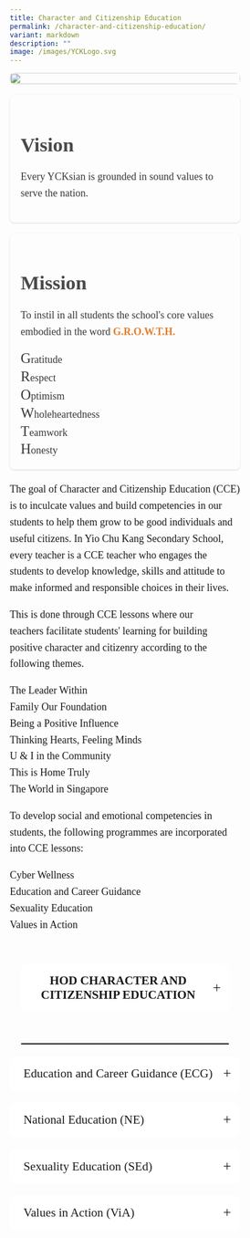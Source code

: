 ```yaml
---
title: Character and Citizenship Education
permalink: /character-and-citizenship-education/
variant: markdown
description: ""
image: /images/YCKLogo.svg
---
```

<div class="yck-component">
    <div class="regular-flow">
        <div class="ken-burns-container">
            <figure>
                <img alt="" src="https://www.yiochukangsec.moe.edu.sg/images/Our%20Curriculum/Non%20Academic%20Programmes/CCE/CCE/C01.jpg" class="ken-burns-image">
            </figure>
        </div>
        <div class="yck-flexbox-grid">
            <div class="isomer-card">
                <div class="isomer-card-body">
                    <div class="isomer-card-title">
                        <h2><strong>Vision</strong></h2>
                    </div>
                    <div class="isomer-card-description">
                        <p>Every YCKsian is grounded in sound values to serve the nation.</p>
                    </div>
                </div>
            </div>
            <div class="isomer-card">
                <div class="isomer-card-body">
                    <div class="isomer-card-title">
                        <h2><strong>Mission</strong></h2>
                    </div>
                    <div class="isomer-card-description">
                        <p>To instil in all students the
                            school's core values embodied in the word <a class="text-link" href="https://www.yiochukangsec.moe.edu.sg/our-vision-mission-motto-and-values/#growth"><strong>G.R.O.W.T.H.</strong></a></p>
                        <div class=""><span class="yck-h4">G</span>ratitude<br><span class="yck-h4">R</span>espect<br><span class="yck-h4">O</span>ptimism<br><span class="yck-h4">W</span>holeheartedness<br><span class="yck-h4">T</span>eamwork<br><span class="yck-h4">H</span>onesty</div>
                    </div>
                </div>
            </div>
        </div>
        <div>
            <p>
                The goal of Character and Citizenship Education (CCE) is to inculcate
                values and build competencies in our students to help them grow to be
                good individuals and useful citizens. In Yio Chu Kang Secondary School,
                every teacher is a CCE teacher who engages the students to develop
                knowledge, skills and attitude to make informed and responsible choices
                in their lives.</p>
            <p>This is done through CCE lessons where our teachers
                facilitate students' learning for building positive character and
                citizenry according to the following themes.
            </p>
            <ul>
                <li>The Leader Within</li>
                <li>Family Our Foundation</li>
                <li>Being a Positive Influence</li>
                <li>Thinking Hearts, Feeling Minds</li>
                <li>U &amp; I in the Community</li>
                <li>This is Home Truly</li>
                <li>The World in Singapore</li>
            </ul>
            <p>
                To develop social and emotional competencies in students, the following
                programmes are incorporated into CCE lessons:
            </p>
            <ul>
                <li>Cyber Wellness</li>
                <li>Education and Career Guidance</li>
                <li>Sexuality Education</li>
                <li>Values in Action</li>
            </ul>
        </div>
    </div>
</div>
<div class="yck-component">
    <div class="deadctr-container">
        <div class="deadctr-content">
            <details>
                <summary class="yck-h5" id="sinpuaysan"><strong><span>HOD Character and Citizenship Education</span></strong></summary>
                <p>Ms Sin Puay San (ext: 109)</p>
            </details>
        </div>
    </div>
</div>
<hr>
<div class="yck-component">
    <div class="regular-flow">
        <details name="cce" id="ecg">
            <summary>Education and Career Guidance (ECG)</summary>
            <p>
                Education and Career Guidance (ECG) is about engaging, inspiring and
                challenging students to develop aspirations and plan proactively for
                their future. The acquisition of knowledge about self and opportunities
                in education and work will enable students to apply decision-making
                skills and develop plans to achieve their career aspirations and life
                goals. Through ECG, social emotional competencies such as proactivity,
                adaptability and resilience are developed to prepare students for the
                21st Century workforce.
            </p>
            <div>
                <p>Through the ECG Curriculum, we aim to:</p>
                <ol class="custom-list">
                    <li>
                        deepen students' understanding of self and relate schooling to the
                        different education and career pathways
                    </li>
                    <li>
                        enable students to synthesise information gathered from relevant
                        sources to make sound educational and career decisions
                    </li>
                </ol>
            </div>
            <div>
                <p>
                    At Yio Chu Kang Secondary School, the ECG curriculum is delivered
                    through the following three modes:
                </p>
            </div>
            <h3 class="numbered-heading">ECG Curriculum</h3>
            <p class="sub-heading yck-h4">Structured ECG Lessons</p>
            <p>
                Time in the curriculum is put aside to introduce students to information
                about careers and future education options. We encourage students to
                take ownership of their own learning and development, and understand the
                importance of continued learning as they progress beyond secondary
                school years.
            </p>
            <p class="sub-heading yck-h4">MySkillsFuture portal</p>
            <p>
                This is <a class="text-link" target="_blank" href="https://www.myskillsfuture.gov.sg/content/portal/en/index.html">an online portal</a> that facilitates education and career
                development among students. Students are introduced to this tool to help
                them uncover their attributes, find out more about different careers
                that they might be interested in and chart their educational pathways to
                achieve their aspirations. Students will have guided lessons on how to
                use this portal and it can be accessed from home.
            </p>
            <h3 class="numbered-heading">ECG Experience</h3>
            <p>
                To make the learning real and to equip students with a better
                understanding of the multiple pathways to success, students go through
                the following ECG experiences.
            </p>
            <h3 class="numbered-heading">ECG Counselling</h3>
            <p>
                Our school's <i>ECG Counsellor, Mr Isaac Ling,</i> is stationed in our school
                <strong>every Tuesday, Wednesday and selected Fridays</strong> to provide ECG counselling
                and support students in making informed decisions on their education and
                career pathways.</p>
            <p>Mr Isaac also conducts in house workshops for
                teachers and provides individual and group counselling to students in
                decision making such that they can, in the future, contribute
                meaningfully to society through their future professions.
            </p>
            <p>Students (and their parents) who would like to find out
                more about post-secondary education options, subject choices, career
                interests, or discover their strengths and interests, can have a chat
                with our ECG Counsellor.</p>
            <p>
                To make an appointment, please click here:
                <a class="text-link" target="_blank" href="https://go.gov.sg/yckssecg">https://go.gov.sg/yckssecg</a><br>or scan the QR Code below.
            </p>
            <div class="isomer-card">
                <img alt="" src="https://www.yiochukangsec.moe.edu.sg/images/Our%20Curriculum/Non%20Academic%20Programmes/NonAcademic%20Programmes/YCKSS_ECG_Poster_jpg_format__for_school_website_.jpg">
            </div>
            <div class="deadctr-container">
                <div class="deadctr-content">
                    <div class="button-container">
                        <a href="#ecg">
                            <button class="buttontotop">
                                <svg viewBox="0 0 384 512" class="svgIcon">
                                    <path d="M214.6 41.4c-12.5-12.5-32.8-12.5-45.3 0l-160 160c-12.5 12.5-12.5 32.8 0 45.3s32.8 12.5 45.3 0L160 141.2V448c0 17.7 14.3 32 32 32s32-14.3 32-32V141.2L329.4 246.6c12.5 12.5 32.8 12.5 45.3 0s12.5-32.8 0-45.3l-160-160z"></path>
                                </svg>
                            </button>
                        </a>
                    </div>
                </div>
            </div>
        </details>
        <details name="cce" id="ne">
            <summary>National Education (NE)</summary>
            <p>
                National Education is experienced through the 4 key NE celebrations that
                are run throughout the year. Total Defence Day, International Friendship
                Day, Racial Harmony Day and National Day.
            </p>
            <p>
                Through a variety of activities ranging from learning packages to
                cultural displays and parades, students immerse themselves in the
                uniqueness that is Singapore.
            </p>
            <p>
                The NE Unit also seeks for opportunities to work with partners to
                enhance the celebrations. Partners we have worked with include Parents
                and the International Students Integration Programme group.
            </p>
            <img alt="" src="https://www.yiochukangsec.moe.edu.sg/images/Our%20Curriculum/Non%20Academic%20Programmes/CCE/National%20Education%20(NE)/N1.png">
            <img alt="" src="https://www.yiochukangsec.moe.edu.sg/images/Our%20Curriculum/Non%20Academic%20Programmes/CCE/National%20Education%20(NE)/N2.png">
            <div class="deadctr-container">
                <div class="deadctr-content">
                    <a href="#ne">
                        <button class="buttontotop">
                            <svg viewBox="0 0 384 512" class="svgIcon">
                                <path d="M214.6 41.4c-12.5-12.5-32.8-12.5-45.3 0l-160 160c-12.5 12.5-12.5 32.8 0 45.3s32.8 12.5 45.3 0L160 141.2V448c0 17.7 14.3 32 32 32s32-14.3 32-32V141.2L329.4 246.6c12.5 12.5 32.8 12.5 45.3 0s12.5-32.8 0-45.3l-160-160z"></path>
                            </svg>
                        </button>
                    </a>
                </div>
            </div>
        </details>
        <details name="cce" id="sed">
            <summary>Sexuality Education (SEd)</summary>
            <h3>MOE Sexuality Education in Schools</h3>
            <ol>
                <li>Sexuality Education (SEd) in schools aims to enable students to
                    understand the physiological, social and emotional changes they
                    experience as they mature, develop healthy and rewarding relationships
                    with others, including those with members of the opposite sex, and make
                    wise, informed and responsible decisions on sexuality matters. SEd is
                    premised on the importance of the family as the basic unit of society.
                    This means encouraging healthy, heterosexual marriages and stable
                    nuclear family units with extended family support. The teaching and
                    learning of SEd is based on respect for the values and beliefs of the
                    different ethnic and religious communities in Singapore on sexuality
                    issues.
                </li>
                <li>The <strong>Goals</strong> of Sexuality Education are to:
                    <ul style="list-style-type: lower-alpha">
                        <li>Support students in managing their physiological, social and
                            emotional changes as they grow up and develop safe and healthy
                            relationships.</li>
                        <li>Guide students to make wise, informed and responsible decisions on
                            sexuality matters.</li>
                        <li>Help students develop a moral compass and respect for themselves and
                            others by having positive mainstream values and attitudes about
                            sexuality that are premised on the family as the basic unit of society.
                        </li>
                    </ul>
                </li>
                <li>The <strong>Key Messages</strong> of Sexuality Education are:
                    <ul style="list-style-type: lower-alpha">
                        <li>Love and respect yourself as you love and respect others;</li>
                        <li>Build positive relationships based on love and respect (which are
                            the foundation for strong families);
                        </li>
                        <li>Make responsible decisions for yourself, your family and society;
                            and</li>
                        <li>Abstinence before marriage is the best protection against STIs/HIV
                            and unintended pregnancies. Casual sex can harm and hurt you and your
                            loved ones.
                        </li>
                    </ul>
                </li>
            </ol>
            <p>
                You may click
                <a target="_blank" href="https://go.gov.sg/moe-sexuality-education">here</a>
                for more information on MOE Sexuality Education.
            </p>
            <hr>
            <h3>
                Overview of Yio Chu Kang Secondary School's Sexuality Education
                Programme for 2025
            </h3>
            <ol start="4">
                <li>
                    Sexuality Education is delivered in a holistic manner through the
                    school curriculum. The content for Sexuality Education is grouped into
                    five main themes: Human Development, Interpersonal Relationships, Sexual
                    Health, Sexual Behaviour, and, Culture, Society and Law.
                    <p>You may click
                        <a class="text-link" target="_blank" href="https://go.gov.sg/moe-sexuality-education-scope">here</a>
                        for more information on the scope of Sexuality Education in the school
                        curriculum.</p>
                </li>
                <li>The subjects that incorporate topics on sexuality include:
                    <ul style="list-style-type: lower-alpha">
                        <li>Science</li>
                        <li>Character and Citizenship Education (CCE)</li>
                    </ul>
                </li>
            </ol>
            <h4>Sexuality Education Lessons:</h4>
            <ol start="6">
                <li>The values and attitudes of our youth towards sexuality are
                    increasingly shaped by their peers, exposure to the media, popular
                    culture and the internet. Adolescence is a complex stage in life as the
                    adolescent attempts to find his or her own identity and often struggles
                    with new social relationships. The period of middle adolescence
                    (generally from 15 – 17 years old) can be a turbulent period for
                    adolescents. The gap between physical and emotional/cognitive maturity
                    may result in a tendency to act on impulse, experiment with various
                    activities (including sexual activities), sometimes without
                    understanding the unpleasant consequences that may arise from such
                    experimentation. The need for peer acceptance can be overwhelmingly
                    strong and hinder one's ability to act responsibly. Given the pressures
                    faced by the middle adolescent from within themselves and from peers, it
                    is important to build a strong sense of self-worth, personal conviction
                    and an understanding of the possible consequences of sexual behaviour.
                </li>
                <li>
                    Through the Sexuality Education lessons, secondary students will have
                    the opportunity to develop a positive self-esteem, develop their
                    character, and expand their understanding and repertoire of skills to
                    deal with various issues related to sexuality, which are of prime
                    concern at this age.
                    <p>
                        Please click
                        <a target="_blank" href="https://www.yiochukangsec.moe.edu.sg/files/Sexuality%20Education%20(SEd)/2025_Info_on_SEd_for_YCKSS_website.pdf">here</a>
                        to view the 2025 YCKSS Sexuality Education Programme.
                    </p>
                </li>
            </ol>
            <h4>eTeens Programme:</h4>
            <ol start="8">
                <li><em>eTeens</em> is a programme developed by Health Promotion Board,
                    in collaboration with the Ministry of Education, to provide Secondary 3
                    students with accurate information on STIs, HIV and protection from a
                    health perspective. <em>eTeens</em> is conducted in two segments – a
                    mass talk segment and a classroom-based programme. The desired outcome
                    of the <em>eTeens</em> programme is that students are empowered to make
                    wise, informed and sensible decisions.
                </li>
                <li>Students are taught skills such as decision-making, assertiveness and
                    negotiation to say "no" to sex and negative peer pressure. They also
                    learn that the impact of STIs/HIV extends beyond themselves and involves
                    their family, and the importance of responsible decision-making and
                    seeking help. Abstinence and upholding family values are the key
                    messages.
                    <p>
                        <strong>At Yio Chu Kang Secondary School, the <em>eTeens</em> programme
                            will be implemented as follows in 2025:</strong>
                    </p>
                </li>
            </ol>
            <table class="yck-table">
                <thead>
                    <tr>
                        <th class="yck-th h6">Topics or Lessons</th>
                        <th class="yck-th h6">Programme Learning Objectives</th>
                        <th class="yck-th h6">Time<wbr> Period</th>
                    </tr>
                </thead>
                <tbody>
                    <tr>
                        <td class="yck-td">Mass Talk delivered through a pre-recorded video</td>
                        <td class="yck-td">
                            <p>Raise awareness and provide knowledge on:
                                </p><ul style="list-style: lower-alpha;">
                                    <li>Infectious diseases (STIs and HIV): what it is, how
                                        it spreads, how to prevent infection mainly through ABC
                                        (abstinence, being faithful, correct, and consistent
                                        condom use).</li>
                                    <li>Managing relationships and risky situations in a
                                        healthy way.</li>
                                </ul>
                            <p></p>
                        </td>
                        <td class="yck-td">Term 3 Week 2</td>
                    </tr>
                    <tr>
                        <td class="yck-td">Classroom-based Lesson</td>
                        <td class="yck-td">
                            Learn to negotiate their way out of a risky situation by
                            applying skills of assertiveness and responsible
                            decision-making.
                        </td>
                        <td class="yck-td">Term 3 Week 3</td>
                    </tr>
                </tbody>
            </table>
            <hr>
            <h3>Information for Parents</h3>
            <ol start="10">
                <li>Parents may opt their children out of the Sexuality Education
                    lessons,
                    <em>eTeens</em> and/or supplementary sexuality education programmes by
                    MOE-approved external providers.
                </li>
                <li>Parents who wish to opt their children out of the
                    <strong>Sexuality Education lessons</strong> need to complete an opt-out
                    form. This form will be communicated to parents at the start of the year
                    and is also downloadable
                    <a target="_blank" href="https://go.gov.sg/yckss-sed-2025">here</a>. The
                    completed form is to be submitted by 07/02/2025.
                </li>
                <li>Parents who wish to opt their children out of the
                    <strong><em>eTeens</em> programme</strong> need to complete an opt-out
                    form. This form will be communicated to parents at the start of the year
                    and is also downloadable
                    <a target="_blank" href="https://go.gov.sg/yckss-eteens-2025">here</a>.
                    The completed form is to be submitted by 07/02/2025.
                </li>
                <li>Parents can contact the school at 64560669 or email the school,
                    <a href="mailto:yckss@moe.edu.sg">yckss@moe.edu.sg</a> for discussion or
                    to seek clarification about the school's Sexuality Education programme.
                </li>
            </ol>
            <div class="deadctr-container">
                <div class="deadctr-content">
                    <a href="#sed">
                        <button class="buttontotop">
                            <svg viewBox="0 0 384 512" class="svgIcon">
                                <path d="M214.6 41.4c-12.5-12.5-32.8-12.5-45.3 0l-160 160c-12.5 12.5-12.5 32.8 0 45.3s32.8 12.5 45.3 0L160 141.2V448c0 17.7 14.3 32 32 32s32-14.3 32-32V141.2L329.4 246.6c12.5 12.5 32.8 12.5 45.3 0s12.5-32.8 0-45.3l-160-160z"></path>
                            </svg>
                        </button>
                    </a>
                </div>
            </div>
        </details>
        <details name="cce" id="via">
            <summary>Values in Action (ViA)</summary>
            <div>
                <div class="ken-burns-container">
                    <figure>
                        <img src="https://staging-lite.d3o5f2eggdqz6.amplifyapp.com/images/Our%20Curriculum/Non%20Academic%20Programmes/CCE/via_2025_sec1.jpg" class="ken-burns-image">
                    </figure>
                </div>
            </div>
            <p>Our Secondary 1 students had a meaningful opportunity to learn about water conservation in an authentic way by participating in Waterway Watch Society’s River Monster Programme. As part of the activity, they carried out litter-picking along the shores of Marina Reservoir.</p>
            <p>This hands-on experience enabled them to observe the real impacts of litter on our waters and reflect on the vital role they can play in conserving Singapore’s precious water resources as they learnt that what happens upstream affects the downstream areas.</p>
            <p>They brought their learning back to their Geography classrooms where they analysed the water quality through the pH and turbidity of other sites along the Kallang River before coming up with an action plan for the community.</p>
            <div class="yck-img-array">
                <img src="https://staging-lite.d3o5f2eggdqz6.amplifyapp.com/images/Our%20Curriculum/Non%20Academic%20Programmes/CCE/via_2025_sec2.jpg">
                <img src="https://staging-lite.d3o5f2eggdqz6.amplifyapp.com/images/Our%20Curriculum/Non%20Academic%20Programmes/CCE/via_2025_sec3.jpg">
                <img src="https://staging-lite.d3o5f2eggdqz6.amplifyapp.com/images/Our%20Curriculum/Non%20Academic%20Programmes/CCE/via_2025_sec4.jpg">
            </div>
            <div class="deadctr-container">
                <div class="deadctr-content">
                    <a href="#ecg">
                        <button class="buttontotop">
                            <svg viewBox="0 0 384 512" class="svgIcon">
                                <path d="M214.6 41.4c-12.5-12.5-32.8-12.5-45.3 0l-160 160c-12.5 12.5-12.5 32.8 0 45.3s32.8 12.5 45.3 0L160 141.2V448c0 17.7 14.3 32 32 32s32-14.3 32-32V141.2L329.4 246.6c12.5 12.5 32.8 12.5 45.3 0s12.5-32.8 0-45.3l-160-160z"></path>
                            </svg>
                        </button>
                    </a>
                </div>
            </div>
        </details>
    </div>
</div>

<style>
	/* 
 * CSS Reset 
 * Based on best practices and recommendations 
 */

/* Box Sizing */
*,
*::before,
*::after {
    box-sizing: border-box;
}

/* Reset Margins and Padding */
* {
    margin: 0;
    padding: 0;
}

/* Typography */

html {
    font-size: 100%;
    /* [3] Define base font size in percentage for accessibility. */
}

/* Links */

a {
    text-decoration: none;
    /* [4] Remove default underline for a cleaner look. */
    color: inherit;
    /* [7] Inherit color from parent for consistency. */
}

/* Buttons */

button,
a.button {
    border: none;
    /* [4] Remove default border. */
    background-color: transparent;
    /* [4] Remove default background color. */
    font-family: inherit;
    /* [4] Inherit font family from parent for consistency. */
    padding: 0;
    /* [4] Remove default padding. */
    cursor: pointer;
    /* [4] Provide visual feedback to users that the element is interactive. */

    /* Accessibility - Windows High Contrast Mode */
    @media screen and (-ms-high-contrast: active) {
        border: 2px solid currentcolor;
        /* [4] Ensure a perceivable button border for improved accessibility. */
    }
}

/* Lists */

ol,
ul {
    margin: 0;
    padding: 0;
    list-style: none;
    /* [8] Remove default list styles for greater styling control. */
}

/* Images */

img {
    max-width: 100%;
    height: auto;
    display: block;
    background-repeat: no-repeat;
    background-size: cover;
}

audio,
canvas,
iframe,
img,
svg,
video {
    vertical-align: middle;
}

/* 1. Global Styles & Resets */
:root {
    --yck-text-line-height: 1.6em;
    --yck-heading-line-height: 1.2em;
    --yck-heading-letter-spacing: -0.02em;
    --yck-spacing-unit: 1em;
    --yck-box-shadow: 0 2px 4px rgba(0, 0, 0, 0.25);
    --yck-box-shadow1: 0 1px 2px rgba(0, 0, 0, 0.15);
    --yck-inset-shadow1: rgba(50, 50, 93, 0.25) 0px 30px 60px -12px inset, rgba(0, 0, 0, 0.3) 0px 18px 36px -18px inset;
    --yck-inset-shadow2: rgb(204, 219, 232) 3px 3px 6px 0px inset, rgba(255, 255, 255, 0.5) -3px -3px 6px 1px inset;
    --yck-transition-timing: cubic-bezier(0.4, 0, 0.2, 1);
    --yck-round-corners: 10px;

    --yck-step--2: clamp(0.7813rem, 0.9263rem + -0.1872vw, 0.8889rem);
    --yck-step--1: clamp(0.9375rem, 1.0217rem + -0.1087vw, 1rem);
    --yck-step-0: clamp(1.125rem, 1.125rem + 0vw, 1.125rem);
    --yck-step-1: clamp(1.2656rem, 1.2363rem + 0.1467vw, 1.35rem);
    --yck-step-2: clamp(1.4238rem, 1.3556rem + 0.3412vw, 1.62rem);
    --yck-step-3: clamp(1.6018rem, 1.4828rem + 0.5951vw, 1.944rem);
    --yck-step-4: clamp(1.802rem, 1.6174rem + 0.9231vw, 2.3328rem);
    --yck-step-5: clamp(2.0273rem, 1.7587rem + 1.3427vw, 2.7994rem);

    --yck-space-s-xl: clamp(0.625rem, -0.239rem + 4.32vw, 3rem);
    /* clamp(1.125em, 0.2143em + 3.9286vw, 3.5em); */

    --font-system-ui: system-ui, sans-serif;
    --font-transitional: Charter, Bitstream Charter, Sitka Text, Cambria, serif;
    --font-old-style: Iowan Old Style, Palatino Linotype, URW Palladio L, P052, serif;
    --font-humanist: Seravek, Gill Sans Nova, Ubuntu, Calibri, DejaVu Sans, source-sans-pro, sans-serif;
    --font-geometric-humanist: Avenir, Montserrat, Corbel, URW Gothic, source-sans-pro, sans-serif;
    --font-classical-humanist: Optima, Candara, Noto Sans, source-sans-pro, sans-serif;
    --font-neo-grotesque: Inter, Roboto, Helvetica Neue, Arial Nova, Nimbus Sans, Arial, sans-serif;
    --font-monospace-slab-serif: Nimbus Mono PS, Courier New, monospace;
    --font-monospace-code: Dank Mono, Operator Mono, Inconsolata, Fira Mono, ui-monospace, SF Mono, Monaco,
        Droid Sans Mono, Source Code Pro, Cascadia Code, Menlo, Consolas, DejaVu Sans Mono, monospace;
    --font-industrial: Bahnschrift, DIN Alternate, Franklin Gothic Medium, Nimbus Sans Narrow, sans-serif-condensed,
        sans-serif;
    --font-rounded-sans: ui-rounded, Hiragino Maru Gothic ProN, Quicksand, Comfortaa, Manjari, Arial Rounded MT,
        Arial Rounded MT Bold, Calibri, source-sans-pro, sans-serif;
    --font-slab-serif: Rockwell, Rockwell Nova, Roboto Slab, DejaVu Serif, Sitka Small, serif;
    --font-antique: Superclarendon, Bookman Old Style, URW Bookman, URW Bookman L, Georgia Pro, Georgia, serif;
    --font-didone: Didot, Bodoni MT, Noto Serif Display, URW Palladio L, P052, Sylfaen, serif;
    --font-handwritten: Segoe Print, Bradley Hand, Chilanka, TSCu_Comic, casual, cursive;

    interpolate-size: allow-keywords;
    scroll-behavior: smooth;
    text-rendering: optimizeSpeed;
}

body {
    min-height: 100dvh;
    font-family: inherit;
    line-height: var(--yck-text-line-height);
    word-break: break-word;
    overflow-wrap: break-word;
}

::selection {
    text-shadow: none;
    background: rgba(255, 255, 0, 0.35);
}

/* 2. Base Typography */
/* Component Wrapper */
.yck-component {
    line-height: var(--yck-text-line-height);
    letter-spacing: normal;
    width: 100%;
    font-size: var(--yck-step-0);
    margin-bottom: var(--yck-space-s-xl);
}

/* Headings */
.yck-component h1,
.yck-component h2,
.yck-component h3,
.yck-component h4,
.yck-component h5,
.yck-component h6,
.yck-component p {
    overflow-wrap: break-word;
}

.yck-component h1,
.yck-component h2,
.yck-component h3,
.yck-component h4,
.yck-component h5,
.yck-component h6 {
    text-wrap: balance;
}

.yck-component p,
.yck-component ol,
.yck-component ul {
    padding: 0;
    text-wrap: pretty;
    font-size: var(--yck-step-0);
}

.yck-component ul,
.yck-component ol {
    margin-block: var(--yck-spacing-unit);
}

.yck-component section ul li:last-child,
.yck-component section ol li:last-child {
    margin-bottom: var(--yck-space-s-xl);
}

.yck-component p {
    padding: 0;
    margin: 0 auto;
    margin-bottom: var(--yck-spacing-unit);
}

.yck-component section p:last-child {
    margin-bottom: var(--yck-space-s-xl);
}

.yck-component h1,
.yck-component .yck-h1 {
    font-size: var(--yck-step-5);
    font-weight: 800;
    line-height: var(--yck-heading-line-height);
    margin-bottom: var(--yck-space-s-xl);
}

.yck-component h2,
.yck-component .yck-h2 {
    font-size: var(--yck-step-4);
    font-weight: 600;
    line-height: var(--yck-heading-line-height);
    margin-bottom: calc(var(--yck-space-s-xl) * 0.55);
}

.yck-component h3,
.yck-component .yck-h3 {
    font-size: var(--yck-step-3);
    font-weight: 400;
    line-height: var(--yck-heading-line-height);
    margin-block: calc(var(--yck-space-s-xl) * 0.35);
}

.yck-component h4,
.yck-component .yck-h4 {
    font-size: var(--yck-step-2);
    line-height: var(--yck-heading-line-height);
    margin-bottom: calc(var(--yck-space-s-xl) * 0.2);
}

.yck-component h5,
.yck-component .yck-h5 {
    font-size: var(--yck-step-1);
    text-transform: uppercase;
    line-height: var(--yck-heading-line-height);
    margin-bottom: calc(var(--yck-space-s-xl) * 0.1);
}

.yck-component h6,
.yck-component .yck-h6 {
    font-size: var(--yck-step-0);
    text-transform: uppercase;
    line-height: var(--yck-heading-line-height);
    margin-bottom: calc(var(--yck-space-s-xl) * 0.05);
}

.yck-component hr,
hr {
    border: 1px dotted rgba(0, 0, 0, 0.25);
    width: 90%;
    margin: 1.5em auto;
}

.yck-component small,
.yck-component .small,
small {
    font-size: var(--yck-step--2);
    line-height: calc(var(--yck-text-line-height) * 0.75);
}

/* Text links */
.yck-component a {
    color: #e37f2a;
    text-decoration: none;
    transition: color 0.8s ease;
}

.yck-component a:hover {
    color: #b85e1f;
}

.yck-component a.text-link {
    position: relative;
    padding-bottom: 2px;
    text-decoration: none;
}

.yck-component a.text-link::after {
    content: "";
    position: absolute;
    width: 0;
    height: 2px;
    bottom: 0;
    left: 0;
    background-color: currentColor;
    transition: width 1s cubic-bezier(0.25, 1, 0.5, 1);
}

.yck-component a.text-link:hover::after {
    width: 100%;
}

.yck-component a[target="_blank"]:not(.text-link):after {
    display: none;
    margin: 0;
    padding: 0;
}

/* Text Decorations and Misc */
.yck-component abbr,
abbr {
    text-decoration: underline dotted #2c6139;
    text-decoration-thickness: 2px;
    text-underline-offset: 3px;
    color: #2c6139;
    font-weight: 600;
    cursor: help;
}

.yck-component abbr:hover,
abbr:hover {
    color: #4e835b;
}

.yck-component .dropcap-title {
    font-size: var(--yck-step-1);
    /* Base font size for the heading */
    font-weight: normal;
    margin-bottom: 0.5em;
    color: #555;
}

/* This is the core magic for the dropcap */
.yck-component .dropcap-title::first-letter {
    float: left;
    font-size: calc(var(--yck-step-5) * 1.65);
    /* The size of the dropcap relative to the heading's font size */
    font-weight: bold;
    font-style: oblique;
    font-family: var(--font-antique);
    line-height: 0.9;
    /* Pulls the rest of the text up vertically */
    padding-right: 0.18em;
    /* Adds a little space next to the letter */
    color: #4e835b;
    /* A distinct color for the dropcap */
}

/* ==========================================================================
   3. Layout Components
   ========================================================================== */

.yck-component .regular-flow>*+* {
    margin-top: 1.125em;
}

.yck-component .deadctr-container {
    display: flex;
    justify-content: center;
    align-items: center;
    /*  display: grid;
    place-items: center;
    width: 100%;
    height: auto; */
}

.yck-component .deadctr-content {
    padding: var(--yck-spacing-unit);
    margin: 0 auto;
    text-align: center;
}

.yck-component .col-container,
.yck-component .col3-container {
    width: 100%;
    max-width: 1000px;
    margin: 0 auto;
    column-count: 2;
    column-width: 55px;
    column-gap: 1.5em;
}

.yck-component .col3-container {
    columns: 3;
    column-width: 20ch;
    column-gap: 1.5em;
    column-rule-style: dotted;
    column-rule-width: 0.5px;
    column-rule-color: rgba(170, 170, 170, 0.75);
}

/* --- Flexbox Grid System --- */
.yck-component .yck-flexbox-grid {
    --yck-gap: 1em;
    display: flex;
    flex-wrap: wrap;
    list-style: none;
    gap: var(--yck-gap);
    padding: 0;
    margin-block: var(--yck-spacing-unit);
}

.yck-component .yck-flexbox-grid>* {
    flex-grow: 1;
    flex-shrink: 0;
    flex-basis: calc((100% - var(--yck-gap)) / 4);
    min-width: calc((100% - var(--yck-gap)) / 2);
    list-style: none;
}

.yck-component .yck-img-array {
    --yck-gap: 1.25rem;
    display: flex;
    flex-direction: row;
    align-items: flex-start;
    align-content: flex-start;
    justify-content: flex-start;
    flex-wrap: wrap;
    list-style: none;
    gap: var(--yck-gap);
    padding: 0;
    margin: 0;
}

.yck-component .yck-img-array>* {
    flex-grow: 1;
    flex-shrink: 0;
    flex-basis: calc((100% - var(--yck-gap)) / 6);
    min-width: 240px;
    list-style: none;
}

.masonry-container {
    column-count: 3;
    /* The number of columns you want */
    column-gap: 1rem;
    /* The space between columns */
}

.masonry-item {
    break-inside: avoid;
    margin-bottom: 1rem;
    display: inline-block;
    width: 100%;
}

.masonry-item img {
    width: 100%;
    height: auto;
    display: block;
}

/* ==========================================================================
   4. UI Components
   ========================================================================== */

/* --- Tables --- */
/* .yck-component .yck-table {
    border-collapse: collapse;
    width: 100%;
    min-width: 180px;
    margin-top: 0.5em;
    margin-bottom: var(--yck-space-s-xl);
    font-size: var(--yck-step-0);
    border: 1px dotted lightgrey;
}

.yck-component .yck-th {
    background-color: #cfcfcf;
    text-align: left;
    border-bottom: 1px dotted #ddd;
    text-transform: uppercase;
    padding: calc(var(--yck-spacing-unit) * 0.75);
    font-weight: bold;
    font-size: var(--yck-step-0);
    line-height: 1.4;
    letter-spacing: 0.05em;
    vertical-align: top; 
    text-wrap: balance;
    line-height: 1.3;
}


.yck-component .yck-td {
    border-bottom: 1px dotted #ddd;
    min-width: 120px;
    max-width: 100%;
    font-size: var(--yck-step-0);
    word-wrap: break-word;
    text-wrap: pretty;
    padding: calc(var(--yck-spacing-unit) * 0.75);
    vertical-align: top;
    line-height: 1.5;
}

.yck-component .yck-td>*,
.yck-component .yck-td p,
.yck-component .yck-td ul,
.yck-component .yck-td ol {
    margin-top: 0;
    margin-bottom: var(--yck-spacing-unit);
    font-size: var(--yck-step-0);
}

.yck-component .yck-td ul,
.yck-component .yck-td ol {
    padding-left: calc(var(--yck-spacing-unit) * 1.5);
}

.yck-component .yck-td li {
    margin-bottom: calc(var(--yck-spacing-unit) * 0.25);
    line-height: inherit;
}

.yck-component .yck-td>*:last-child,
.yck-component .yck-td>p:last-child,
.yck-component .yck-td>ul:last-child,
.yck-component .yck-td>ol:last-child {
    margin-bottom: calc(var(--yck-spacing-unit) * 0.25);
}

.yck-component .yck-td ul:last-child li:last-child,
.yck-component .yck-td ol:last-child li:last-child {
    margin-bottom: calc(var(--yck-spacing-unit) * 0.25);
}

.yck-component .yck-table tbody tr:last-child .yck-td>*:last-child {
    margin-bottom: var(--yck-spacing-unit);
}

.yck-component .yck-table tbody tr:nth-child(even) {
    background-color: #efefef;
}

/* --- Tables --- */
.yck-component .yck-table,
.yck-component table {
    display: table;
    border-collapse: collapse;
    width: 100%;
    min-width: 360px;
    margin-bottom: var(--yck-space-s-xl);
    font-size: var(--yck-step--1);
    border: 1px dotted lightgrey;
    margin-top: 1.5em;
    /* Increased top margin for more breathing room */
    box-shadow: 0 2px 8px rgba(0, 0, 0, 0.15);
    /* Added a subtle shadow for depth */
    border-radius: 8px;
    /* Rounded corners for a modern look */
    overflow: hidden;
    /* Ensures box-shadow and border-radius clip correctly */
}

.yck-component .yck-th,
.yck-component th,
.yck-component .yck-td,
.yck-component td {
    display: table-cell;
    font-size: var(--yck-step-0);
    min-width: 120px;
    vertical-align: top;
    padding: var(--yck-spacing-unit);
}

.yck-component .yck-th {
    background-color: #cfcfcf;
    border-bottom: 1px dotted #ddd;
    text-transform: uppercase;
    font-weight: bold;
    line-height: 1.3;
    letter-spacing: 0.05em;
    text-wrap: balance;
}

.yck-component .yck-td {
    border-bottom: 1px dotted #ddd;
    word-wrap: break-word;
    text-wrap: pretty;
    line-height: 1.4;
}

.yck-component .yck-td *,
.yck-component .yck-td p,
.yck-component .yck-td ul,
.yck-component .yck-td ol {
    margin-block: var(--yck-step--2);
}

.yck-component .yck-th:nth-child(1),
.yck-component .yck-td:nth-child(1) {
    font-weight: 700;
}

.yck-component .yck-td:nth-child(n+2) {
    text-align: left;
}

.yck-component .yck-td li {
    margin-bottom: calc(var(--yck-spacing-unit) * 0.5);
    line-height: 1.4;
}

.yck-component .yck-td>*:last-child,
.yck-component .yck-td>p:last-child,
.yck-component .yck-td>ul:last-child,
.yck-component .yck-td>ol:last-child {
    margin-bottom: calc(var(--yck-spacing-unit) * 0.5);
}

.yck-component .yck-td ul:last-child li:last-child,
.yck-component .yck-td ol:last-child li:last-child {
    margin-bottom: calc(var(--yck-spacing-unit) * 0.5);
}

.yck-component .yck-table tbody tr:last-child .yck-td>*:last-child {
    margin-bottom: var(--yck-spacing-unit);
}

.yck-component .yck-table tr {
    background-color: inherit;
    transition: background-color 0.8s ease;
}

.yck-component .yck-table tr:hover,
.yck-component .yck-table tr:nth-child(even):hover {
    background-color: #fef7e0;
    transition: background-color 0.8s ease;
}

.yck-component .yck-table tbody tr:nth-child(even) {
    background-color: #f3f3f3;
    transition: background-color 0.8s ease;
}

/* Responsive adjustments */
@media (max-width: 768px) {
    .yck-component .yck-table {
        font-size: calc(var(--yck-step--1) * 0.9);
    }

    .yck-component .yck-th,
    .yck-component .yck-td {
        padding: calc(var(--yck-spacing-unit) * 0.5);
    }
}


/* --- Video Containers --- */
.yck-component .video-container {
    position: relative;
    width: 100%;
    padding-bottom: 56.25%;
    height: 0;
    overflow: hidden;
    margin-bottom: var(--yck-spacing-unit);
}

.yck-component .video-container iframe,
.yck-component .video-container object,
.yck-component .video-container embed {
    position: absolute;
    top: 0;
    left: 0;
    width: 100%;
    height: 100%;
}

/* --- Isomer Cards --- */
.yck-component .isomer-card,
.yck-component .column {
    break-inside: avoid;
    page-break-inside: avoid;
    padding: 20px;
    border-radius: 5px;
    box-shadow: var(--yck-box-shadow1);
}

.yck-component .column {
    margin-bottom: var(--yck-spacing-unit);
}

.yck-component .column ul,
.yck-component .column ol {
    list-style: none;
    line-height: 1.5em;
    margin: 0;
    padding: 0;
}

.yck-component .column ul li {
    margin-inline: 1em;
    padding-left: 1rem;
    border-bottom: 1px dotted rgba(0, 0, 0, 0.05);
}

.yck-component .isomer-card {
    text-decoration: none;
    margin: 0 auto;
    padding: 0;
    border: 1px solid rgba(224, 224, 224, 0.15);
    border-radius: 8px;
    overflow: hidden;
    transition:
        transform 0.8s var(--yck-transition-timing),
        box-shadow 0.8s var(--yck-transition-timing),
        background-color 0.5s ease;
}

.yck-component .isomer-card:hover {
    transform: translateY(-5px);
    box-shadow: var(--yck-box-shadow);
}

.yck-component .isomer-card:hover .isomer-card-body .isomer-card-link {
    color: #e37f2a;
}

.yck-component .isomer-card:has(img) {
    filter: brightness(93%);
    background-color: #ccc;
    transition: filter 0.5s ease;
}

.yck-component .isomer-card:has(img):hover {
    filter: brightness(100%) saturate(120%);
    background-color: #fefefe;
}

.yck-component .isomer-card .isomer-card-image {
    width: 100%;
    object-fit: cover;
}

.yck-component .isomer-card .isomer-card-body {
    padding: var(--yck-spacing-unit);
}

.yck-component .isomer-card .isomer-card-body .isomer-card-title {
    color: #4a4a4a;
    font-weight: 700;
    font-size: var(--yck-step-1);
    overflow-wrap: break-word;
    text-wrap: balance;
}

.yck-component .isomer-card .isomer-card-body .isomer-card-description {
    color: #383838;
    font-size: var(--yck-step-0);
}

.yck-component .isomer-card .isomer-card-body .isomer-card-link {
    font-size: var(--yck-step-0);
    text-decoration: underline;
    color: #e37f2a;
    display: inline-block;
    margin-top: 0.5rem;
}

.yck-component .isomer-card .isomer-card-body .isomer-card-title:has(+ .isomer-card-description) {
    margin-bottom: 0.75rem;
}

.yck-component .isomer-card .isomer-card-body .isomer-card-title:has(+ .isomer-card-link),
.yck-component .isomer-card .isomer-card-body .isomer-card-description:has(+ .isomer-card-link) {
    margin-bottom: 1rem;
}

/* BLOCKQUOTES */
.yck-component .quote {
    margin: 4rem 1rem 1rem 8rem;
    margin-block: calc(var(--yck-spacing-s-xl)*2);
    padding: 1.125rem;
    border-left: 5px solid #a63232;
    border-radius: 10px;
}

.yck-component .blockquote {
    font-size: var(--yck-step-0);
    font-weight: 300;
    line-height: 1.6rem;
    position: relative;
    padding: 0;
    margin: 0 auto;
    min-width: 30ch;
}

.yck-component .blockquote::before {
    font-weight: 900;
    content: "\201C";
    color: #a63232;
    font-size: calc(var(--yck-step-5)*3.5);
    position: absolute;
    left: -7rem;
    top: 3.5rem;
}

.yck-component cite {
    display: block;
    text-align: right;
    font-weight: 500;
    font-style: oblique;
    margin-top: 1rem;
    margin-right: var(--yck-space-s-xl);
    font-size: var(--yck-step--1);
}

.yck-component figure,
.yck-component .figure {
    display: flex;
    justify-items: flex-start;
    align-items: flex-start;
    max-width: 100%;
    margin: 0;
    padding: 0;
}

.yck-component figure img,
.yck-component .figure img {
    border-radius: 8px;
    box-shadow: var(--yck-box-shadow);
}

.yck-component figcaption {
    background-color: rgba(255, 255, 255, 0.55);
    color: #333;
    font: italic var(--yck-step--1) sans-serif;
    margin: 0;
    padding: 5px;
    text-align: center;
}

/* --- Integrated Navigation Bar Styles --- */
.yck-component .yck-nav-bar>* {
    margin: 0 auto;
    padding: 0;
}

.yck-component .yck-nav-bar ul {
    display: grid;
    grid-template-columns: repeat(auto-fit, minmax(200px, 1fr));
    list-style: none;
    background-color: #ffffff;
    border-radius: 0.75rem;
    box-shadow: var(--yck-inset-shadow2);

    justify-content: space-evenly;
    align-content: start;
    justify-items: center;
    align-items: start;
}

.yck-component .yck-nav-bar a {
    display: block;
    text-decoration: none;
    font-family: sans-serif;
    font-weight: 500;
    font-size: var(--yck-step-0);
    transition: all 0.3s var(--yck-transition-timing);
    margin: calc(var(--yck-spacing-unit) * 0.1);
    padding: 1rem;
    border-radius: 0.5rem;
    text-align: center;
    text-wrap: balance;
    overflow-wrap: break-word;
    color: #4a5568;
    position: relative;
}

.yck-component .yck-nav-bar a::after {
    content: "";
    position: absolute;
    width: 0;
    height: 2px;
    bottom: 10px;
    left: 50%;
    transform: translateX(-50%);
    background-color: #4299e1;
    /* Added background-color to the transition for the color fade effect */
    transition:
        width 0.7s var(--yck-transition-timing),
        background-color 0.7s var(--yck-transition-timing);
}

.yck-component .yck-nav-bar a.active {
    color: #2b6cb0;
}

.yck-component .yck-nav-bar a.active::after {
    width: 60%;
    background-color: #4299e1;
}

.yck-component .yck-nav-bar a:hover {
    color: #e37f2a;
}

.yck-component .yck-nav-bar a:hover::after {
    background-color: #e37f2a;
    width: 60%;
}

.yck-component .truncate {
    display: block;
    white-space: nowrap;
    overflow: hidden;
    text-overflow: ellipsis;
}

/* From Uiverse.io by vinodjangid07 */
.yck-component .buttontotop {
    width: 50px;
    height: 50px;
    border-radius: 50%;
    background-color: #e37f2a;
    border: none;
    font-weight: 600;
    display: flex;
    align-items: center;
    justify-content: center;
    box-shadow: 0px 0px 0px 4px;
    cursor: pointer;
    transition-duration: 0.3s;
    overflow: hidden;
    position: relative;
}

.yck-component .svgIcon {
    width: 12px;
    transition-duration: 0.3s;
}

.yck-component .svgIcon path {
    fill: white;
}

.yck-component .buttontotop:hover {
    width: 140px;
    border-radius: 50px;
    transition-duration: 0.3s;
    background-color: #fabe64;
    align-items: center;
}

.yck-component .buttontotop:hover .svgIcon {
    /* width: 20px; */
    transition-duration: 0.3s;
    transform: translateY(-200%);
}

.yck-component .buttontotop::before {
    position: absolute;
    bottom: -20px;
    content: "Back to Top";
    color: white;
    /* transition-duration: .3s; */
    font-size: 0px;
}

.yck-component .buttontotop:hover::before {
    font-size: var(--yck-step-0);
    opacity: 1;
    bottom: unset;
    /* transform: translateY(-30px); */
    transition-duration: 0.3s;
}

/* --- Backdrop --- */
.yck-component .backdrop {
    position: absolute;
    inset: 0;
    height: 200%;
    border-radius: 4px;
    background: hsl(0deg 0% 100% / 0.1);
    pointer-events: none;
    backdrop-filter: blur(16px);
    mask-image: linear-gradient(to bottom, black 0, black 50%, transparent 50%);
}

.yck-component .backdrop-edge {
    --thickness: 6px;
    position: absolute;
    inset: 0;
    height: 100%;
    transform: translateY(100%);
    background: hsl(0deg 0% 100% / 0.1);
    backdrop-filter: blur(8px) brightness(120%);
    pointer-events: none;
    mask-image: linear-gradient(to bottom, black 0, black var(--thickness), transparent var(--thickness));
}

/* ==========================================================================
   5. Animations & Transitions
   ========================================================================== */

.ken-burns-container {
    max-width: 100%;
    overflow: hidden;
    position: relative;
    border-radius: 8px;
}

.ken-burns-image {
    width: 100%;
    height: 100%;
    object-fit: cover;
    animation: kenBurns 35s ease-in-out infinite alternate;
}

.fade-in {
    animation: fade-in 1s ease-in-out both;
}

@keyframes kenBurns {
    from {
        transform: scale(1);
    }

    to {
        transform: scale(1.35);
    }
}

@-webkit-keyframes fade-in {
    0% {
        opacity: 0;
    }

    100% {
        opacity: 1;
    }
}

@keyframes fade-in {
    0% {
        opacity: 0;
    }

    100% {
        opacity: 1;
    }
}

@-webkit-keyframes fade-out {
    0% {
        opacity: 1;
    }

    100% {
        opacity: 0;
    }
}

@keyframes fade-out {
    0% {
        opacity: 1;
    }

    100% {
        opacity: 0;
    }
}

@keyframes fade-in-bottom {
    from {
        opacity: 0;
        transform: translateY(10vh);
    }

    to {
        opacity: 1;
        transform: translateY(0);
    }
}

/* ==========================================================================
   6. Accessibility & Media Queries
   ========================================================================== */

@media (max-width: 1000px) {
    .yck-component .yck-flexbox-grid>* {
        flex-basis: 100%;
    }
}

@media (max-width: 768px) {
    .yck-component .yck-table {
        font-size: calc(var(--yck-step-0) * 0.9);
    }

    .yck-component .yck-th,
    .yck-component .yck-td {
        padding: calc(var(--yck-spacing-unit) * 0.5);
    }
}

@media (max-width: 600px) {
    .yck-component .yck-flex-grid>* {
        flex-basis: auto;
    }
}

/* Default for mobile (1 column) */
.masonry-container {
    column-count: 1;
    column-gap: 1rem;
}

/* Tablet (2 columns) */
@media (min-width: 640px) {
    .masonry-container {
        column-count: 2;
    }
}

/* Desktop (3 columns) */
@media (min-width: 1024px) {
    .masonry-container {
        column-count: 3;
    }
}

@supports (content-visibility: auto) {
    details {
        content-visibility: auto;
    }
}

@supports (animation-timeline: view()) {

    .yck-component figure,
    .yck-component .carousel,
    .yck-component .masonry-container .masonry-item,
    .yck-component .yck-img-array,
    .yck-component .isomer-card-grid {
        animation: fade-in-bottom ease both;
        animation-timeline: view();
        animation-range: entry 25% cover 50%;
    }
}

/* Basic carousel styling */
.yck-component .carousel {
    width: 100%;
    height: 55vh;
    /* 50% of the viewport height */
    overflow: hidden;
    position: relative;
    display: flex;
    justify-content: center;
    align-items: center;
    scroll-snap-type: x mandatory;
}

.yck-component .carousel-images {
    display: flex;
    width: 300%;
    /* Changed from 400% to accommodate the extra image */
    animation: scroller 20s infinite alternate ease-in-out;
    /* Increased duration to 40s for smoother transition */
}

/* Keyframe animation for 7 images */
@keyframes scroller {

    0%,
    25% {
        transform: translate3d(0, 0, 0);
        /* Show the 1st image */
        opacity: 1;
    }

    25%,
    50% {
        transform: translate3d(-100%, 0, 0);
        /* Show the 2nd image */
        opacity: 1;
    }

    50%,
    75% {
        transform: translate3d(-200%, 0, 0);
        /* Show the 3rd image */
        opacity: 1;
    }

    75%,
    100% {
        transform: translate3d(-300%, 0, 0);
        /* Show the 4th image */
        opacity: 1;
    }
}

.yck-component .carousel:hover .carousel-images {
    animation-play-state: paused;
}

.yck-component .carousel-images img {
    scroll-snap-align: center;
    /*padding-left: 20px;
    padding-right: 20px;*/
    max-width: 100%;
    /* This ensures each image takes up the full width of the carousel */
    height: 100%;
    object-fit: cover;
    flex-shrink: 0;
    /* Prevents the images from shrinking */
}

/* --- Details Summary --- */
.yck-component details {
    overflow: hidden;
    border-radius: 10px;
    background-color: #fff;
    transition: box-shadow 0.5s ease-out;
}

.yck-component details[open] {
    /* Shadow applied to the whole container when open */
    box-shadow: var(--yck-inset-shadow2);
}

.yck-component details * {
    margin: 0 !important;
}

.yck-component details>ul {
    list-style: none;
}

.yck-component summary {
    position: relative;
    padding: 1rem 3rem 1rem 1.5rem;
    list-style-position: outside;
    cursor: pointer;
    user-select: none;
    outline: none;
    font-size: var(--yck-step-1);
    font-weight: 500;
    transition: background-color 0.5s ease-in;
}

.yck-component summary:hover {
    background-color: rgba(0, 0, 0, 0.03);
    box-shadow: var(--yck-box-shadow1);
}

.yck-component summary::marker {
    content: "";
}

.yck-component summary::after {
    content: "+";
    position: absolute;
    font-size: var(--yck-step-2);
    line-height: 1;
    right: 1rem;
    top: 50%;
    transform: translateY(-50%) rotate(0deg);
    transition: transform 0.65s cubic-bezier(0.25, 1, 0.5, 1);
}

.yck-component details[open]>summary::after {
    transform: translateY(-50%) rotate(135deg);
}

.yck-component details>*:not(summary) {
    padding: 1rem 1.5rem 1.5rem 1.5rem;
    animation: fade-in 0.5s ease 0.5s;
    animation-fill-mode: both;
}

@keyframes fade-in {
    from {
        opacity: 0;
        transform: translateY(-10px);
    }

    to {
        opacity: 1;
        transform: translateY(0);
    }
}

/* Main container for the entire organizational chart */
.org-chart {
    display: flex;
    flex-direction: column;
    align-items: center;
    width: 100%;
    max-width: 1600px;
    /* Allows for a wider chart */
}

/* Styling for major section titles like "School Leaders" */
.section-title {
    font-size: var(--yck-step-2);
    font-weight: bold;
    margin-top: 30px;
    margin-bottom: 20px;
    color: #222;
    border-bottom: 3px solid #555;
    padding-bottom: 8px;
    width: 100%;
    text-align: center;
}

/* Container for a group of people, e.g., all school leaders */
.person-container {
    display: flex;
    justify-content: center;
    flex-wrap: wrap;
    width: 100%;
    margin-bottom: 25px;
    position: relative;
    /* Needed for the pseudo-element connector line */
}

/* A simple vertical line connecting a section title to its content below */
.person-container::before {
    content: "";
    position: absolute;
    top: -15px;
    /* Positioned just below the title */
    left: 50%;
    transform: translateX(-50%);
    width: 2px;
    height: 15px;
    background-color: #777;
}

/* Styling for department and staff group containers */
.department,
.staff-group {
    width: 100%;
    margin-bottom: 30px;
    padding: 15px;
    border: 1px solid #d0d0d0;
    border-radius: 8px;
    background-color: #fdfdfd;
    box-shadow: 0 2px 4px rgba(0, 0, 0, 0.05);
}

/* Titles for individual departments or non-teaching staff groups */
.department-name,
.group-name {
    font-size: var(--yck-step-1);
    font-weight: bold;
    color: #333;
    margin-bottom: 15px;
    text-align: center;
    border-bottom: 1px dashed #aaa;
    padding-bottom: 10px;
}

/* Grid layout for displaying people within a department or group */
.people-grid {
    display: flex;
    flex-wrap: wrap;
    justify-content: center;
    gap: 10px;
    /* Provides spacing between individual person cards */
}

/* Individual card for each person */
.person {
    background-color: #fff;
    border: 1px solid #ccc;
    border-radius: 6px;
    padding: 10px 15px;
    margin: 5px;
    text-align: center;
    min-width: 25ch;
    max-width: 50ch;
    box-shadow: 1px 1px 3px rgba(0, 0, 0, 0.1);
    flex-grow: 1;
    /* Prevents cards from growing to fill space */
    flex-shrink: 0;
    /* Prevents cards from shrinking */
    flex-basis: calc(20% - 10px);
    /* Aims for 5 cards per row, adjusting for gap */
}

/* Name of the person */
.person-name {
    font-size: var(--yck-step-0);
    font-weight: bold;
    margin-bottom: 4px;
    color: #333;
}

/* Title/role of the person */
.person-title {
    font-size: calc(var(--yck-step-0) * 0.85);
    color: #555;
    margin-bottom: 8px;
    /* Add some space before the details tag */
}

.person details {
    font-size: calc(var(--yck-step-0) * 0.8);
    cursor: pointer;
}

/* --- Tier-Specific Styling --- */

/* Special styling for school leader cards */
.school-leaders .person {
    background-color: #e0eafc;
    border-color: #abc4ff;
    flex-basis: calc(33% - 20px);
    /* Aims for 3 leaders per row */
}

/* Special styling for key personnel cards */
.key-personnel .person {
    background-color: #dcf0dc;
    border-color: #a0c0a0;
    flex-basis: calc(33.33% - 10px);
    /* Aims for 3 per row */
}

/* Styling for teaching staff cards within departments */
.department .person {
    background-color: #fff5e6;
    border-color: #ffd5ab;
    flex-basis: calc(25% - 10px);
    /* Aims for 4 per row */
}

/* Styling for non-teaching staff cards within groups */
.staff-group .person {
    background-color: #e6f2ff;
    border-color: #adccef;
    flex-basis: calc(25% - 10px);
    /* Aims for 4 per row */
}

/* --- Responsive Adjustments for Different Screen Sizes --- */

@media (max-width: 1200px) {
    .person {
        flex-basis: calc(25% - 10px);
        /* 4 cards per row */
    }

    .school-leaders .person {
        flex-basis: calc(50% - 20px);
        /* 2 leader cards per row */
    }
}

@media (max-width: 900px) {
    .person {
        flex-basis: calc(33.33% - 10px);
        /* 3 cards per row */
    }
}

@media (max-width: 600px) {
    .person {
        flex-basis: calc(50% - 10px);
        /* 2 cards per row */
    }

    .department-name,
    .group-name {
        font-size: var(--yck-step-0);
    }

    .section-title {
        font-size: var(--yck-step-1);
    }
}

@media (max-width: 400px) {
    .person {
        flex-basis: calc(100% - 10px);
        /* 1 card per row */
    }
}
	</style>